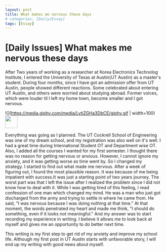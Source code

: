 ```yaml
---
layout: post
title: What makes me nervous these days
# categories: [Daily/Essay]
tags: [Essay]
---
```


# [Daily Issues] What makes me nervous these days

After Two years of working as a researcher at Korea Electronics Technolog Institute, I entered the University of Texas at Austin(UT Austin) as a master's student. During four months, since I have got an admission offer from UT Austin, people showed different reactions. Some celebrated about entering UT Austin, and others were worried about studying abroad. Former voices, which were louder til I left my home town, become smaller and I got nervous.

![](https://media.giphy.com/media/LytiZGHa3DbCE/giphy.gif | width=100)
<img src="https://media.giphy.com/media/LytiZGHa3DbCE/giphy.gif" width="40" height="40" />


Everything was going as I planned. The UT Cockrell School of Engineering was one of my dream school, and my registration was also well on it's well. I had a great time during International Student OT and Department wise OT. Also, I added all the courses I wanted for my first semester. I thought there was no reason for getting nervous or anxious. However, I cannot ignore my anxiety, and it was getting worse as time went by.
So I changed my strategy. I started to find out what made me nervous. After a week of figuring out, I found the most plausible reason. It was because of me being impatient with success.It was just a starting point of two years journey. The worst part was that I left the issue after I realized the problem since I did not know how to deal with it.
While I was getting tired of this feeling, I read confession of one man which changed my mind. He was a man who just got discharged from the army and trying to settle in where he came from. He said, "I was nervous because I was doing nothing at that time." At that moment, the words penetrated my heart and made me think, "I should do something, even if it looks not meaningful." And my answer was to start recording my experience in writing. I believe it allows me to look back at myself and gives me an opportunity to do better next time.



This writing is my first step to get rid of my anxiety and improve my school life. Although my first post in UT Austin starts with unfavorable story, I will end up my writing with good news about myself.